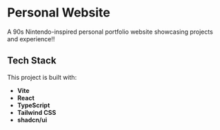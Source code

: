 # Personal Website

A 90s Nintendo-inspired personal portfolio website showcasing projects and experience!!

## Tech Stack

This project is built with:

- **Vite**
- **React** 
- **TypeScript** 
- **Tailwind CSS**
- **shadcn/ui** 

